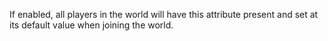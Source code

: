 If enabled, all players in the world will have this attribute present and set at its default value when joining the world.